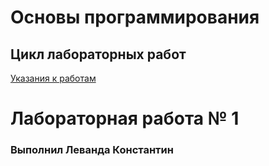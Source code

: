 # Основы программирования
## Цикл лабораторных работ

[Указания к работам](resources/directions.md)

# Лабораторная работа № 1
### Выполнил Леванда Константин
